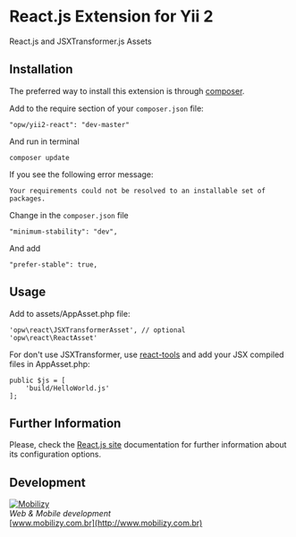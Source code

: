 React.js Extension for Yii 2
==============================

React.js and JSXTransformer.js Assets

Installation
------------

The preferred way to install this extension is through [composer](http://getcomposer.org/download/).

Add to the require section of your `composer.json` file:

~~~
"opw/yii2-react": "dev-master"
~~~

And run in terminal

```
composer update
```

If you see the following error message:

`Your requirements could not be resolved to an installable set of packages.`


Change in the `composer.json` file
~~~
"minimum-stability": "dev",
~~~

And add
~~~
"prefer-stable": true,
~~~

Usage
-----

Add to assets/AppAsset.php file:

~~~
'opw\react\JSXTransformerAsset', // optional
'opw\react\ReactAsset'
~~~

For don't use JSXTransformer, use [react-tools](https://facebook.github.io/react/docs/getting-started.html#offline-transform) and add your JSX compiled files in AppAsset.php:
~~~
public $js = [
    'build/HelloWorld.js'
];
~~~

Further Information
-------------------
Please, check the [React.js site](https://facebook.github.io/react/) documentation for further information about its configuration options.


Development
-------------------
[![Mobilizy](http://mobilizy.com.br/beta/img/logo.png)](http://www.mobilizy.com.br)  
<i>Web & Mobile development</i>  
[www.mobilizy.com.br](http://www.mobilizy.com.br)  
